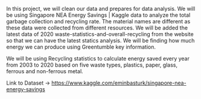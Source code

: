 In this project, we will clean our data and prepares for data analysis. 
We will be using Singapore NEA Energy Savings | Kaggle data to analyze the total garbage collection and recycling rate. 
The material names are different as these data were collected from different resources. We will be added the latest data
of 2020 waste-statistics-and-overall-recycling from the website so that we can have the latest statics analysis. 
We will be finding how much energy we can produce using Greentumble key information.

We will be using Recycling statistics to calculate energy saved every year from 2003 to 2020 based on five waste types, 
plastics, paper, glass, ferrous and non-ferrous metal.

Link to Dataset -> https://www.kaggle.com/eminbasturk/singapore-nea-energy-savings
